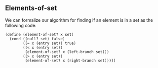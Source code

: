 ## Elements-of-set

We can formalize our algorithm for finding if an element is in a set as the
following code:

    
    
    (define (element-of-set? x set)
      (cond ((null? set) false)
            ((= x (entry set)) true)
            ((< x (entry set))
             (element-of-set? x (left-branch set)))
            ((> x (entry set))
             (element-of-set? x (right-branch set)))))
    

